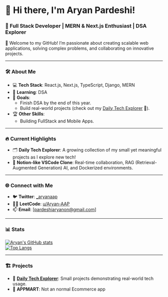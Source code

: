 # 👋 Hi there, I'm Aryan Pardeshi!  
### 🚀 Full Stack Developer | MERN & Next.js Enthusiast | DSA Explorer  

🌟 Welcome to my GitHub! I’m passionate about creating scalable web applications, solving complex problems, and collaborating on innovative projects.  

---

### 🛠️ **About Me**
- 💻 **Tech Stack**: React.js, Next.js, TypeScript, Django, MERN  
- 🔬 **Learning**: DSA   
- 🎯 **Goals**: 
  - Finish DSA by the end of this year.  
  - Build real-world projects (check out my [Daily Tech Explorer](https://github.com/pardeshiaryan/Daily-Tech-Explorer) 🚀).  
- 🏆 **Other Skills**: 
  - Building FullStack and Mobile Apps.  
  

---

### 🔥 **Current Highlights**
- 🗂️ **Daily Tech Explorer**: A growing collection of my small yet meaningful projects as I explore new tech!  
- 🌟 **Notion-like VSCode Clone**: Real-time collaboration, RAG (Retrieval-Augmented Generation) AI, and Dockerized environments.  

---

### 🌐 **Connect with Me**
- 🐦 **Twitter**: [_aryanaap](https://x.com/_aryanaap)  
- 🧑‍💻 **LeetCode**: [u/Aryan-AAP](https://leetcode.com/u/Aryan-AAP/)  
- 📫 **Email**: [pardeshiaryanon@gmail.com]  

---

### 📊 **Stats**
[![Aryan's GitHub stats](https://github-readme-stats.vercel.app/api?username=pardeshiaryan&show_icons=true&theme=radical)](https://github.com/anuraghazra/github-readme-stats)  
[![Top Langs](https://github-readme-stats.vercel.app/api/top-langs/?username=pardeshiaryan&layout=compact&theme=radical)](https://github.com/anuraghazra/github-readme-stats)  

---

### 🏗️ **Projects**
- 🔨 **[Daily Tech Explorer](https://github.com/pardeshiaryan/Daily-Tech-Explore)**: Small projects demonstrating real-world tech usage.
- 🚀 **APPMART**: Not an normal Ecommerce app 
